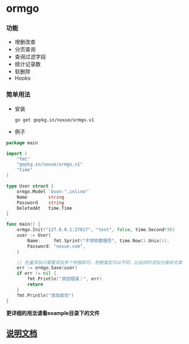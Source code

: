 # ormgo


### 功能

* 增删改查
* 分页查询
* 查询过滤字段
* 统计记录数
* 软删除
* Hooks

### 简单用法

* 安装

    `go get gopkg.in/noxue/ormgo.v1`

* 例子

```go
package main

import (
	"fmt"
	"gopkg.in/noxue/ormgo.v1"
	"time"
)

type User struct {
	ormgo.Model `bson:",inline"`
	Name        string
	Password    string
	DeletedAt   time.Time
}

func main() {
	ormgo.Init("127.0.0.1:27017", "test", false, time.Second*30)
	user := User{
		Name:     fmt.Sprint("不学网管理员", time.Now().Unix()),
		Password: "noxue.com",
	}

    // 批量添加只需要添加多个参数即可，参数类型可以不同，比如同时添加分类和文章
	err := ormgo.Save(user) 
	if err != nil {
		fmt.Println("添加错误：", err)
		return
	}
	fmt.Println("添加成功")
}
```

**更详细的用法请看example目录下的文件**

## [说明文档](https://godoc.org/gopkg.in/noxue/ormgo.v1)
